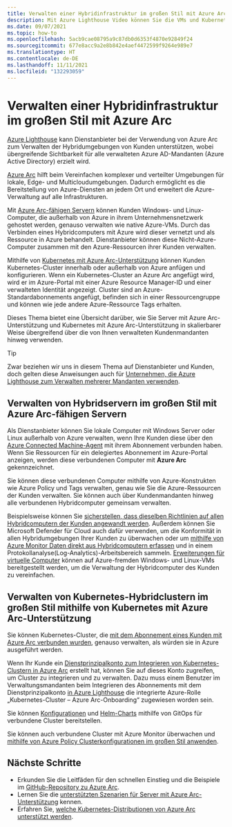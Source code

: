 ```yaml
---
title: Verwalten einer Hybridinfrastruktur im großen Stil mit Azure Arc
description: Mit Azure Lighthouse Video können Sie die VMs und Kubernetes-Cluster von Kunden außerhalb von Azure effektiv verwalten.
ms.date: 09/07/2021
ms.topic: how-to
ms.openlocfilehash: 5acb9cae08795a9c87db0d6353f4870e92849f24
ms.sourcegitcommit: 677e8acc9a2e8b842e4aef4472599f9264e989e7
ms.translationtype: HT
ms.contentlocale: de-DE
ms.lasthandoff: 11/11/2021
ms.locfileid: "132293059"
---
```

# <a name="manage-hybrid-infrastructure-at-scale-with-azure-arc"></a>Verwalten einer Hybridinfrastruktur im großen Stil mit Azure Arc

[Azure Lighthouse](../overview.md) kann Dienstanbieter bei der Verwendung von Azure Arc zum Verwalten der Hybridumgebungen von Kunden unterstützen, wobei übergreifende Sichtbarkeit für alle verwalteten Azure AD-Mandanten (Azure Active Directory) erzielt wird.

[Azure Arc](../../azure-arc/overview.md) hilft beim Vereinfachen komplexer und verteilter Umgebungen für lokale, Edge- und Multicloudumgebungen. Dadurch ermöglicht es die Bereitstellung von Azure-Diensten an jedem Ort und erweitert die Azure-Verwaltung auf alle Infrastrukturen.

Mit [Azure Arc-fähigen Servern](../../azure-arc/servers/overview.md) können Kunden Windows- und Linux-Computer, die außerhalb von Azure in ihrem Unternehmensnetzwerk gehostet werden, genauso verwalten wie native Azure-VMs. Durch das Verbinden eines Hybridcomputers mit Azure wird dieser vernetzt und als Ressource in Azure behandelt. Dienstanbieter können diese Nicht-Azure-Computer zusammen mit den Azure-Ressourcen ihrer Kunden verwalten.

Mithilfe von [Kubernetes mit Azure Arc-Unterstützung](../../azure-arc/kubernetes/overview.md) können Kunden Kubernetes-Cluster innerhalb oder außerhalb von Azure anfügen und konfigurieren. Wenn ein Kubernetes-Cluster an Azure Arc angefügt wird, wird er im Azure-Portal mit einer Azure Resource Manager-ID und einer verwalteten Identität angezeigt. Cluster sind an Azure-Standardabonnements angefügt, befinden sich in einer Ressourcengruppe und können wie jede andere Azure-Ressource Tags erhalten.

Dieses Thema bietet eine Übersicht darüber, wie Sie Server mit Azure Arc-Unterstützung und Kubernetes mit Azure Arc-Unterstützung in skalierbarer Weise übergreifend über die von Ihnen verwalteten Kundenmandanten hinweg verwenden.

> [!TIP]
> Zwar beziehen wir uns in diesem Thema auf Dienstanbieter und Kunden, doch gelten diese Anweisungen auch für [Unternehmen, die Azure Lighthouse zum Verwalten mehrerer Mandanten verwenden](../concepts/enterprise.md).

## <a name="manage-hybrid-servers-at-scale-with-azure-arcenabled-servers"></a>Verwalten von Hybridservern im großen Stil mit Azure Arc-fähigen Servern

Als Dienstanbieter können Sie lokale Computer mit Windows Server oder Linux außerhalb von Azure verwalten, wenn Ihre Kunden diese über den [Azure Connected Machine-Agent](../../azure-arc/servers/agent-overview.md) mit ihrem Abonnement verbunden haben. Wenn Sie Ressourcen für ein delegiertes Abonnement im Azure-Portal anzeigen, werden diese verbundenen Computer mit **Azure Arc** gekennzeichnet.

Sie können diese verbundenen Computer mithilfe von Azure-Konstrukten wie Azure Policy und Tags verwalten, genau wie Sie die Azure-Ressourcen der Kunden verwalten. Sie können auch über Kundenmandanten hinweg alle verbundenen Hybridcomputer gemeinsam verwalten.

Beispielsweise können Sie [sicherstellen, dass dieselben Richtlinien auf allen Hybridcomputern der Kunden angewandt werden](../../azure-arc/servers/learn/tutorial-assign-policy-portal.md). Außerdem können Sie Microsoft Defender für Cloud auch dafür verwenden, um die Konformität in allen Hybridumgebungen Ihrer Kunden zu überwachen oder um [mithilfe von Azure Monitor Daten direkt aus Hybridcomputern erfassen](../../azure-arc/servers/learn/tutorial-enable-vm-insights.md) und in einem Protokollanalyse(Log-Analytics)-Arbeitsbereich sammeln. [Erweiterungen für virtuelle Computer](../../azure-arc/servers/manage-vm-extensions.md) können auf Azure-fremden Windows- und Linux-VMs bereitgestellt werden, um die Verwaltung der Hybridcomputer des Kunden zu vereinfachen.

## <a name="manage-hybrid-kubernetes-clusters-at-scale-with-azure-arc-enabled-kubernetes"></a>Verwalten von Kubernetes-Hybridclustern im großen Stil mithilfe von Kubernetes mit Azure Arc-Unterstützung

Sie können Kubernetes-Cluster, die [mit dem Abonnement eines Kunden mit Azure Arc verbunden wurden](../../azure-arc/kubernetes/quickstart-connect-cluster.md), genauso verwalten, als würden sie in Azure ausgeführt werden.

Wenn Ihr Kunde ein [Dienstprinzipalkonto zum Integrieren von Kubernetes-Clustern in Azure Arc](../../azure-arc/kubernetes/create-onboarding-service-principal.md) erstellt hat, können Sie auf dieses Konto zugreifen, um Cluster zu integrieren und zu verwalten. Dazu muss einem Benutzer im Verwaltungsmandanten beim Integrieren des Abonnements mit dem Dienstprinzipalkonto [in Azure Lighthouse](onboard-customer.md) die integrierte Azure-Rolle „Kubernetes-Cluster – Azure Arc-Onboarding“ zugewiesen worden sein.

Sie können [Konfigurationen](../../azure-arc/kubernetes/tutorial-use-gitops-connected-cluster.md) und [Helm-Charts](../../azure-arc/kubernetes/use-gitops-with-helm.md) mithilfe von GitOps für verbundene Cluster bereitstellen.

Sie können auch verbundene Cluster mit Azure Monitor überwachen und [mithilfe von Azure Policy Clusterkonfigurationen im großen Stil anwenden](../../azure-arc/kubernetes/use-azure-policy.md).

## <a name="next-steps"></a>Nächste Schritte

- Erkunden Sie die Leitfäden für den schnellen Einstieg und die Beispiele im [GitHub-Repository zu Azure Arc](https://github.com/microsoft/azure_arc).
- Lernen Sie die [unterstützten Szenarien für Server mit Azure Arc-Unterstützung](../../azure-arc/servers/overview.md#supported-cloud-operations) kennen.
- Erfahren Sie, [welche Kubernetes-Distributionen von Azure Arc unterstützt werden](../../azure-arc/kubernetes/overview.md#supported-kubernetes-distributions).
